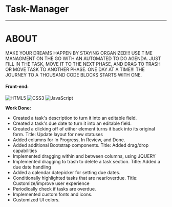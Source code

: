 # Task-Manager

______________________________________________________________________________________________________________________________________________________________________
# ABOUT
MAKE YOUR DREAMS HAPPEN BY STAYING ORGANIZED!!! USE TIME MANAGMENT ON THE GO WITH AN AUTOMATED TO DO AGENDA. JUST FILL IN THE TASK, MOVE IT TO THE NEXT PHASE, AND DRAG TO TRASH OR MOVE TASK TO ANOTHER PHASE. ONE DAY AT A TIME!!! THE JOURNEY TO A THOUSAND CODE BLOCKS STARTS WITH ONE.

 #### Front-end:
 
![HTML5](https://img.shields.io/badge/html5-%23E34F26.svg?logo=html5&logoColor=white&style=for-the-badge)
![CSS3](https://img.shields.io/badge/css3-%231572B6.svg?logo=css3&logoColor=white&style=for-the-badge)
![JavaScript](https://img.shields.io/badge/-JavaScript-%23F7DF1C?style=flat-square&logo=javascript&logoColor=000000&color=d1b01f)

**Work Done:**

- Created a task's description to turn it into an editable field.
- Created a task's due date to turn it into an editable field.
- Created a clicking off of either element turns it back into its original form.
Title: Update layout for new statuses
- Added columns for In Progress, In Review, and Done.
- Added additional Bootstrap components.
Title: Added drag/drop capabilities
- Implemented dragging within and between columns, using JQUERY
- Implemented dragging to trash to delete a task section.
Title: Added a due date handling
- Added a calendar datepicker for setting due dates.
- Conditionally highlighted tasks that are near/overdue.
Title: Customize/improve user experience
- Periodically check if tasks are overdue.
- Implemented custom fonts and icons.
- Customized UI colors.
